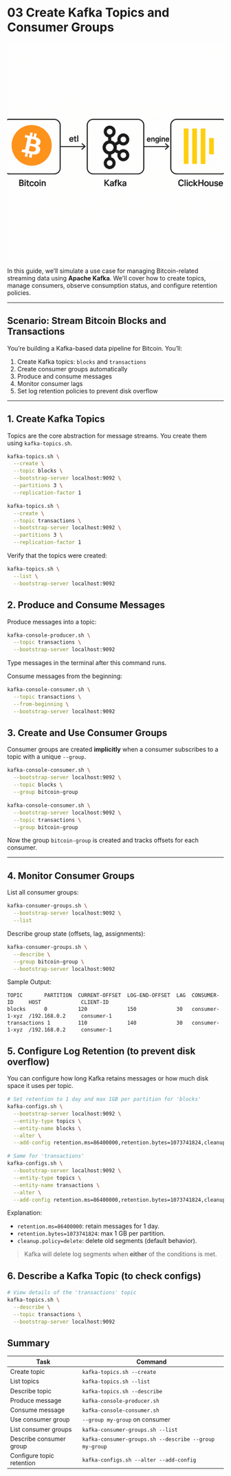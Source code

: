 
# 03 Create Kafka Topics and Consumer Groups

![](/img/bitcoin/bitcoin_data_pipeline.png)

In this guide, we’ll simulate a use case for managing Bitcoin-related streaming data using **Apache Kafka**. We'll cover how to create topics, manage consumers, observe consumption status, and configure retention policies.

---

## Scenario: Stream Bitcoin Blocks and Transactions

You’re building a Kafka-based data pipeline for Bitcoin. You’ll:

1. Create Kafka topics: `blocks` and `transactions`
2. Create consumer groups automatically
3. Produce and consume messages
4. Monitor consumer lags
5. Set log retention policies to prevent disk overflow

---

## 1. Create Kafka Topics

Topics are the core abstraction for message streams. You create them using `kafka-topics.sh`.

```bash
kafka-topics.sh \
  --create \
  --topic blocks \
  --bootstrap-server localhost:9092 \
  --partitions 3 \
  --replication-factor 1
```

```bash
kafka-topics.sh \
  --create \
  --topic transactions \
  --bootstrap-server localhost:9092 \
  --partitions 3 \
  --replication-factor 1
```

Verify that the topics were created:

```bash
kafka-topics.sh \
  --list \
  --bootstrap-server localhost:9092
```

## 2. Produce and Consume Messages

Produce messages into a topic:

```bash
kafka-console-producer.sh \
  --topic transactions \
  --bootstrap-server localhost:9092
```

Type messages in the terminal after this command runs.

Consume messages from the beginning:

```bash
kafka-console-consumer.sh \
  --topic transactions \
  --from-beginning \
  --bootstrap-server localhost:9092
```

## 3. Create and Use Consumer Groups

Consumer groups are created **implicitly** when a consumer subscribes to a topic with a unique `--group`.

```bash
kafka-console-consumer.sh \
  --bootstrap-server localhost:9092 \
  --topic blocks \
  --group bitcoin-group
```

```bash
kafka-console-consumer.sh \
  --bootstrap-server localhost:9092 \
  --topic transactions \
  --group bitcoin-group
```

Now the group `bitcoin-group` is created and tracks offsets for each consumer.

---

## 4. Monitor Consumer Groups

List all consumer groups:

```bash
kafka-consumer-groups.sh \
  --bootstrap-server localhost:9092 \
  --list
```

Describe group state (offsets, lag, assignments):

```bash
kafka-consumer-groups.sh \
  --describe \
  --group bitcoin-group \
  --bootstrap-server localhost:9092
```

Sample Output:

```
TOPIC       PARTITION  CURRENT-OFFSET  LOG-END-OFFSET  LAG  CONSUMER-ID     HOST             CLIENT-ID
blocks      0          120             150             30   consumer-1-xyz  /192.168.0.2     consumer-1
transactions 1         110             140             30   consumer-1-xyz  /192.168.0.2     consumer-1
```

## 5. Configure Log Retention (to prevent disk overflow)

You can configure how long Kafka retains messages or how much disk space it uses per topic.

```bash
# Set retention to 1 day and max 1GB per partition for 'blocks'
kafka-configs.sh \
  --bootstrap-server localhost:9092 \
  --entity-type topics \
  --entity-name blocks \
  --alter \
  --add-config retention.ms=86400000,retention.bytes=1073741824,cleanup.policy=delete
```

```bash
# Same for 'transactions'
kafka-configs.sh \
  --bootstrap-server localhost:9092 \
  --entity-type topics \
  --entity-name transactions \
  --alter \
  --add-config retention.ms=86400000,retention.bytes=1073741824,cleanup.policy=delete
```

Explanation:

* `retention.ms=86400000`: retain messages for 1 day.
* `retention.bytes=1073741824`: max 1 GB per partition.
* `cleanup.policy=delete`: delete old segments (default behavior).

> Kafka will delete log segments when **either** of the conditions is met.

## 6. Describe a Kafka Topic (to check configs)

```bash
# View details of the 'transactions' topic
kafka-topics.sh \
  --describe \
  --topic transactions \
  --bootstrap-server localhost:9092
```

## Summary

| Task                      | Command                                                |
| ------------------------- | ------------------------------------------------------ |
| Create topic              | `kafka-topics.sh --create`                             |
| List topics               | `kafka-topics.sh --list`                               |
| Describe topic            | `kafka-topics.sh --describe`                           |
| Produce message           | `kafka-console-producer.sh`                            |
| Consume message           | `kafka-console-consumer.sh`                            |
| Use consumer group        | `--group my-group` on consumer                         |
| List consumer groups      | `kafka-consumer-groups.sh --list`                      |
| Describe consumer group   | `kafka-consumer-groups.sh --describe --group my-group` |
| Configure topic retention | `kafka-configs.sh --alter --add-config`                |

